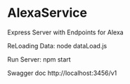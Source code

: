 # AlexaService
Express Server with Endpoints for Alexa

ReLoading Data:
node dataLoad.js

Run Server:
npm start


Swagger doc
http://localhost:3456/v1
